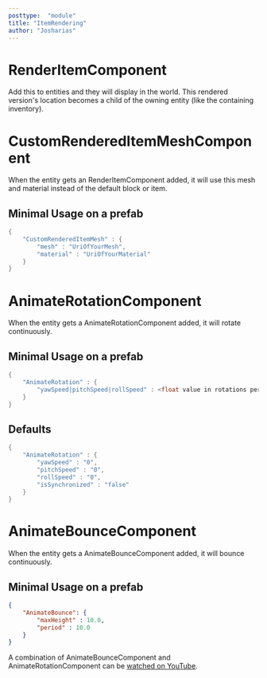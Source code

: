 ```yaml
---
posttype:  "module"  
title: "ItemRendering"
author: "Josharias"
---
```

# RenderItemComponent

Add this to entities and they will display in the world.  This rendered version's location becomes a child of the owning entity (like the containing inventory). 

# CustomRenderedItemMeshComponent

When the entity gets an RenderItemComponent added, it will use this mesh and material instead of the default block or item.

## Minimal Usage on a prefab

```java
{
    "CustomRenderedItemMesh" : {
        "mesh" : "UriOfYourMesh",
        "material" : "UriOfYourMaterial"
    }
}
```


# AnimateRotationComponent

When the entity gets a AnimateRotationComponent added, it will rotate continuously.

## Minimal Usage on a prefab

```java
{
    "AnimateRotation" : {
        "yawSpeed|pitchSpeed|rollSpeed" : <float value in rotations per second>
    }
}
```

## Defaults

```java
{
    "AnimateRotation" : {
        "yawSpeed" : "0",
        "pitchSpeed" : "0",
        "rollSpeed" : "0",
        "isSynchronized" : "false"
    }
}
```

# AnimateBounceComponent

When the entity gets a AnimateBounceComponent added, it will bounce continuously.

## Minimal Usage on a prefab

```json
{
    "AnimateBounce": {
        "maxHeight" : 10.0,
        "period" : 10.0
    }
}
```

A combination of AnimateBounceComponent and AnimateRotationComponent can be [watched on YouTube](https://www.youtube.com/watch?v=HhyODzw36bA).
